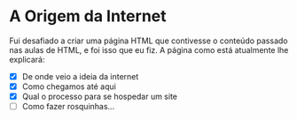 # A Origem da Internet
Fui desafiado a criar uma página HTML que contivesse o conteúdo passado nas aulas de HTML, e foi isso que eu fiz.
A página como está atualmente lhe explicará:

  - [X] De onde veio a ideia da internet
  - [X] Como chegamos até aqui
  - [X] Qual o processo para se hospedar um site
  - [ ] Como fazer rosquinhas...
